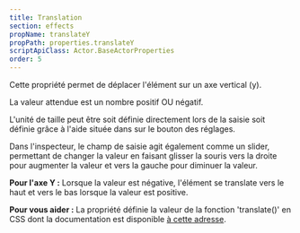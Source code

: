 ```yaml
---
title: Translation
section: effects
propName: translateY
propPath: properties.translateY
scriptApiClass: Actor.BaseActorProperties
order: 5
---
```

Cette propriété permet de déplacer l'élément sur un axe vertical (y).

La valeur attendue est un nombre positif OU négatif.

L'unité de taille peut être soit définie directement lors de la saisie soit définie grâce à l'aide située dans sur le bouton des réglages.

Dans l'inspecteur, le champ de saisie agit également comme un slider, permettant de changer la valeur en faisant glisser la souris vers la droite pour augmenter la valeur et vers la gauche pour diminuer la valeur.

**Pour l'axe Y :** Lorsque la valeur est négative, l'élément se translate vers le haut et vers le bas lorsque la valeur est positive.

**Pour vous aider :**
La propriété définie la valeur de la fonction 'translate()' en CSS dont la documentation est disponible [à cette adresse](https://developer.mozilla.org/fr/docs/Web/CSS/transform-function/translate()).
